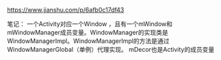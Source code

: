 https://www.jianshu.com/p/6afb0c17df43

笔记：
  一个Activity对应一个Window ，且有一个mWindow和mWindowManager成员变量。WindowManager的实现类是WindowManagerImpl。WindowManagerImpl的方法是通过WindowManagerGlobal（单例）代理实现。
  mDecor也是Activity的成员变量
